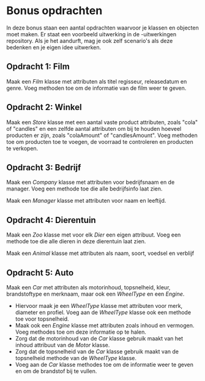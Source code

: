 # Bonus opdrachten

In deze bonus staan een aantal opdrachten waarvoor je klassen en objecten moet maken. Er staat een voorbeeld uitwerking in de -uitwerkingen repository.
Als je het aandurft, mag je ook zelf scenario's als deze bedenken en je eigen idee uitwerken.

## Opdracht 1: Film 
Maak een _Film_ klasse met attributen als titel regisseur, releasedatum en genre. Voeg methoden toe om de informatie van de film weer te geven.

## Opdracht 2: Winkel
Maak een _Store_ klasse met een aantal vaste product attributen, zoals "cola" of "candles" en een zelfde aantal attributen om bij te houden hoeveel producten er zijn, zoals "colaAmount" of "candlesAmount". Voeg methoden toe om producten toe te voegen, de voorraad te controleren en producten te verkopen.

## Opdracht 3: Bedrijf
Maak een _Company_ klasse met attributen voor bedrijfsnaam en de manager. Voeg een methode toe die alle bedrijfsinfo laat zien.

Maak een _Manager_ klasse met attributen voor naam en leeftijd.

## Opdracht 4: Dierentuin
Maak een _Zoo_ klasse met voor elk _Dier_ een eigen attribuut. Voeg een methode toe die alle dieren in deze dierentuin laat zien. 

Maak een _Animal_ klasse met attributen als naam, soort, voedsel en verblijf

## Opdracht 5: Auto 
Maak een _Car_ met attributen als motorinhoud, topsnelheid, kleur, brandstoftype en merknaam, maar ook een  _WheelType_ en een _Engine_. 
- Hiervoor maak je een _WheelType_ klasse met attributen voor merk, diameter en profiel. Voeg aan de _WheelType_ klasse ook een methode toe voor topsnelheid.
- Maak ook een _Engine_ klasse met attributen zoals inhoud en vermogen. Voeg methodes toe om deze informatie op te halen.
- Zorg dat de motorinhoud van de _Car_ klasse gebruik maakt van het inhoud attribuut van de _Motor_ klasse.
- Zorg dat de topsnelheid van de _Car_ klasse gebruik maakt van de topsnelheid methode van de _WheelType_ klasse.
- Voeg aan de _Car_ klasse methodes toe om de informatie weer te geven en om de brandstof bij te vullen.

